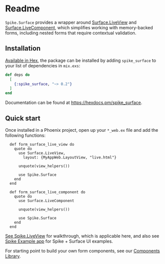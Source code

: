 # Readme

`Spike.Surface` provides a wrapper around
[Surface.LiveView](https://hexdocs.pm/surface/Surface.LiveView.html) and
[Surface.LiveComponent](https://hexdocs.pm/surface/Surface.LiveComponent.html#content),
which simplifies working with memory-backed forms, including nested forms that require
contextual validation.

## Installation

[Available in Hex](https://hex.pm/packages/spike_surface), the package can be installed
by adding `spike_surface` to your list of dependencies in `mix.exs`:

```elixir
def deps do
  [
    {:spike_surface, "~> 0.2"}
  ]
end
```

Documentation can be found at <https://hexdocs.pm/spike_surface>.

## Quick start

Once installed in a Phoenix project, open up your `*_web.ex` file and add the following
functions:

```
  def form_surface_live_view do
    quote do
      use Surface.LiveView,
        layout: {MyAppWeb.LayoutView, "live.html"}

      unquote(view_helpers())

      use Spike.Surface
    end
  end

  def form_surface_live_component do
    quote do
      use Surface.LiveComponent

      unquote(view_helpers())

      use Spike.Surface
    end
  end
```

[See Spike.LiveView](http://hexdocs.pm/spike_liveview) for walkthrough, which is applicable
here, and also see [Spike Example app](https://github.com/hubertlepicki/spike_example) for 
Spike + Surface UI examples.

For starting point to build your own form components,
see our [Components Library](components_library.md).


